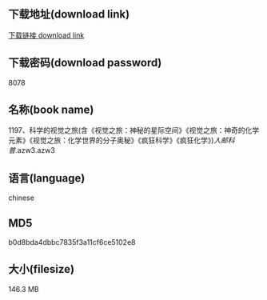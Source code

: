 ## 下载地址(download link)
[下载链接 download link](https://voluble-croquembouche-d321dc.netlify.app/?s=1197%E3%80%81%E7%A7%91%E5%AD%A6%E7%9A%84%E8%A7%86%E8%A7%89%E4%B9%8B%E6%97%85%28%E5%90%AB%E3%80%8A%E8%A7%86%E8%A7%89%E4%B9%8B%E6%97%85%EF%BC%9A%E7%A5%9E%E7%A7%98%E7%9A%84%E6%98%9F%E9%99%85%E7%A9%BA%E9%97%B4%E3%80%8B%E3%80%8A%E8%A7%86%E8%A7%89%E4%B9%8B%E6%97%85%EF%BC%9A%E7%A5%9E%E5%A5%87%E7%9A%84%E5%8C%96%E5%AD%A6%E5%85%83%E7%B4%A0%E3%80%8B%E3%80%8A%E8%A7%86%E8%A7%89%E4%B9%8B%E6%97%85%EF%BC%9A%E5%8C%96%E5%AD%A6%E4%B8%96%E7%95%8C%E7%9A%84%E5%88%86%E5%AD%90%E5%A5%A5%E7%A7%98%E3%80%8B%E3%80%8A%E7%96%AF%E7%8B%82%E7%A7%91%E5%AD%A6%E3%80%8B%E3%80%8A%E7%96%AF%E7%8B%82%E5%8C%96%E5%AD%A6%E3%80%8B%29_%E4%BA%BA%E9%82%AE%E7%A7%91%E6%99%AE_.azw3)

## 下载密码(download password)
8078

## 名称(book name)
1197、科学的视觉之旅(含《视觉之旅：神秘的星际空间》《视觉之旅：神奇的化学元素》《视觉之旅：化学世界的分子奥秘》《疯狂科学》《疯狂化学》)_人邮科普_.azw3.azw3

## 语言(language)
chinese

## MD5
b0d8bda4dbbc7835f3a11cf6ce5102e8

## 大小(filesize)
146.3 MB
